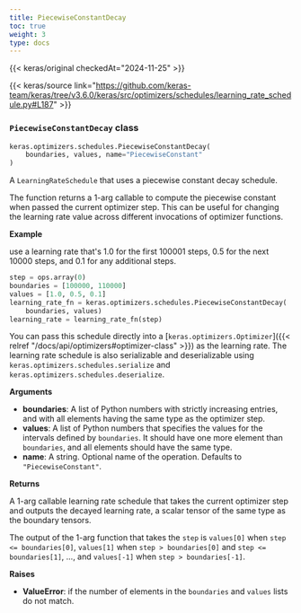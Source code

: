 ```yaml
---
title: PiecewiseConstantDecay
toc: true
weight: 3
type: docs
---
```


{{< keras/original checkedAt="2024-11-25" >}}

{{< keras/source link="https://github.com/keras-team/keras/tree/v3.6.0/keras/src/optimizers/schedules/learning_rate_schedule.py#L187" >}}

### `PiecewiseConstantDecay` class

```python
keras.optimizers.schedules.PiecewiseConstantDecay(
    boundaries, values, name="PiecewiseConstant"
)
```

A `LearningRateSchedule` that uses a piecewise constant decay schedule.

The function returns a 1-arg callable to compute the piecewise constant
when passed the current optimizer step. This can be useful for changing the
learning rate value across different invocations of optimizer functions.

**Example**

use a learning rate that's 1.0 for the first 100001 steps, 0.5
for the next 10000 steps, and 0.1 for any additional steps.

```python
step = ops.array(0)
boundaries = [100000, 110000]
values = [1.0, 0.5, 0.1]
learning_rate_fn = keras.optimizers.schedules.PiecewiseConstantDecay(
    boundaries, values)
learning_rate = learning_rate_fn(step)
```

You can pass this schedule directly into a [`keras.optimizers.Optimizer`]({{< relref "/docs/api/optimizers#optimizer-class" >}})
as the learning rate. The learning rate schedule is also serializable and
deserializable using `keras.optimizers.schedules.serialize` and
`keras.optimizers.schedules.deserialize`.

**Arguments**

- **boundaries**: A list of Python numbers with strictly increasing
  entries, and with all elements having the same type as the
  optimizer step.
- **values**: A list of Python numbers that specifies the values for the
  intervals defined by `boundaries`. It should have one more
  element than `boundaries`, and all elements should have the same
  type.
- **name**: A string. Optional name of the operation. Defaults to
  `"PiecewiseConstant"`.

**Returns**

A 1-arg callable learning rate schedule that takes the current optimizer
step and outputs the decayed learning rate, a scalar tensor of the
same type as the boundary tensors.

The output of the 1-arg function that takes the `step`
is `values[0]` when `step <= boundaries[0]`,
`values[1]` when `step > boundaries[0]` and `step <= boundaries[1]`,
..., and `values[-1]` when `step > boundaries[-1]`.

**Raises**

- **ValueError**: if the number of elements in the `boundaries` and `values`
  lists do not match.
